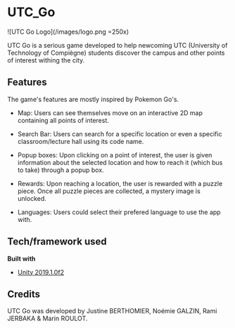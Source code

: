 # UTC_Go

![UTC Go Logo](/images/logo.png =250x)

UTC Go is a serious game developed to help newcoming UTC (University of Technology of Compiègne) students discover the campus and other points of interest withing the city.

## Features
The game's features are mostly inspired by Pokemon Go's. 

* Map: 
Users can see themselves move on an interactive 2D map containing all points of interest.

* Search Bar: 
Users can search for a specific location or even a specific classroom/lecture hall using its code name.

* Popup boxes:
Upon clicking on a point of interest, the user is given information about the selected location and how to reach it (which bus to take) through a popup box.

* Rewards:
Upon reaching a location, the user is rewarded with a puzzle piece. Once all puzzle pieces are collected, a mystery image is unlocked.

* Languages:
Users could select their prefered language to use the app with.

## Tech/framework used
<b>Built with</b>
- [Unity 2019.1.0f2](unity.com)
  
## Credits
UTC Go was developed by Justine BERTHOMIER, Noémie GALZIN, Rami JERBAKA & Marin ROULOT.
